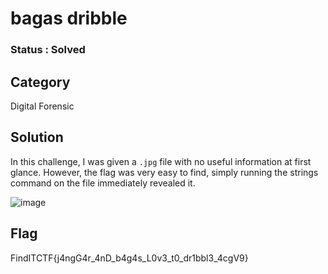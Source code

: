 # bagas dribble

### Status : Solved

## Category
Digital Forensic

## Solution
In this challenge, I was given a `.jpg` file with no useful information at first glance. However, the flag was very easy to find, simply running the strings command on the file immediately revealed it.

![image](https://github.com/user-attachments/assets/5a88554e-b2b0-4118-a6ef-90ca41eda55e)

## Flag
FindITCTF{j4ngG4r_4nD_b4g4s_L0v3_t0_dr1bbl3_4cgV9}

